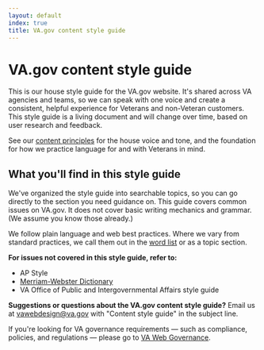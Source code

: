 ```yaml
---
layout: default
index: true
title: VA.gov content style guide
---
```


# VA.gov content style guide

<div class="va-introtext" markdown="1">
This is our house style guide for the VA.gov website. It's shared across VA agencies and teams, so we can speak with one voice and create a consistent, helpful experience for Veterans and non-Veteran customers. This style guide is a living document and will change over time, based on user research and feedback.
</div>


See our [content principles](https://design.va.gov/content-style-guide/content-principles.html) for the house voice and tone, and the foundation for how we practice language for and with Veterans in mind. 

## What you'll find in this style guide

We've organized the style guide into searchable topics, so you can go directly to the section you need guidance on. This guide covers common issues on VA.gov. It does not cover basic writing mechanics and grammar. (We assume you know those already.)

We follow plain language and web best practices.  Where we vary from standard practices, we call them out in the [word list](https://design.va.gov/content-style-guide/word-list.html) or as a topic section.

**For issues not covered in this style guide, refer to:**

- AP Style
- [Merriam-Webster Dictionary](https://www.merriam-webster.com/)
- VA Office of Public and Intergovernmental Affairs style guide


__Suggestions or questions about the VA.gov content style guide?__ 
Email us at [vawebdesign@va.gov](mailto:vawebdesign@va.gov) with "Content style guide" in the subject line.


If you're looking for VA governance requirements — such as compliance, policies, and regulations — please go to [VA Web Governance](https://www.va.gov/web/index.cfm).
